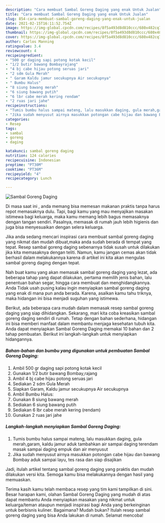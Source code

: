 ```yaml
---
description: "Cara membuat Sambal Goreng Daging yang enak Untuk Jualan"
title: "Cara membuat Sambal Goreng Daging yang enak Untuk Jualan"
slug: 854-cara-membuat-sambal-goreng-daging-yang-enak-untuk-jualan
date: 2021-02-15T16:11:52.754Z
image: https://img-global.cpcdn.com/recipes/8f5a493d8d810ccc/680x482cq70/sambal-goreng-daging-foto-resep-utama.jpg
thumbnail: https://img-global.cpcdn.com/recipes/8f5a493d8d810ccc/680x482cq70/sambal-goreng-daging-foto-resep-utama.jpg
cover: https://img-global.cpcdn.com/recipes/8f5a493d8d810ccc/680x482cq70/sambal-goreng-daging-foto-resep-utama.jpg
author: Carlos Manning
ratingvalue: 3.4
reviewcount: 4
recipeingredient:
- "500 gr daging sapi potong kotak kecil"
- "1/2 butir bawang Bombayrajang"
- "4 bj cabe hijau potong seruas jari"
- "2 sdm Gula Merah"
- " Garam Kaldu jamur secukupnya Air secukupnya"
- " Bumbu Halus"
- "8 siung bawang merah"
- "6 siung bawang putih"
- "6 lbr cabe merah kering rendam"
- "2 ruas jari jahe"
recipeinstructions:
- "Tumis bumbu halus sampai mateng, lalu masukkan daging, gula merah,garam, kaldu jamur aduk tambahkan air sampai daging terendam masak sampai daging empuk dan air menyusut"
- "Jika sudah menyusut airnya masukkan potongan cabe hijau dan bawang Bombay aduk sampai layu, tes rasa dan siap disajikan"
categories:
- Resep
tags:
- sambal
- goreng
- daging

katakunci: sambal goreng daging 
nutrition: 124 calories
recipecuisine: Indonesian
preptime: "PT30M"
cooktime: "PT36M"
recipeyield: "4"
recipecategory: Lunch

---
```



![Sambal Goreng Daging](https://img-global.cpcdn.com/recipes/8f5a493d8d810ccc/680x482cq70/sambal-goreng-daging-foto-resep-utama.jpg)

Di masa  saat ini , anda memang bisa memesan makanan praktis tanpa harus repot memasaknya dulu. Tapi, bagi kamu yang mau menyajikan masakan istimewa bagi keluarga, maka kamu memang lebih bagus memasaknya dengan tangan sendiri. Pasalnya, memasak di rumah jauh lebih higienis dan juga bisa menyesuaikan dengan selera keluarga.

Jika anda sedang mencari inspirasi cara membuat sambal goreng daging yang nikmat dan mudah dibuat,maka anda sudah berada di tempat yang tepat. Resep sambal goreng daging  sebenarnya tidak susah untuk dilakukan jika kita memasaknya dengan teliti. Namun, kamu jangan cemas akan tidak berhasil dalam melakukannya 
karena di artikel ini kita akan mengulas sambal goreng daging dengan tepat.  



Nah buat kamu yang akan memasak sambal goreng daging yang lezat, ada beberapa tahap yang dapat dilakukan, pertama memilih jenis bahan, lalu penentuan bahan segar, hingga cara membuat dan menghidangkannya. Anda Tidak usah pusing kalau ingin menyiapkan sambal goreng daging yang enak di mana pun anda berada. Karena, asalkan kamu  tahu triknya, maka hidangan ini bisa menjadi suguhan yang istimewa.

Berikut, ada beberapa cara mudah dalam memasak resep sambal goreng daging yang siap dihidangkan. Sekarang, mari kita coba kreasikan sambal goreng daging sendiri di rumah. Tetap dengan bahan sederhana, hidangan ini bisa memberi manfaat dalam membantu menjaga kesehatan tubuh kita. Anda dapat menyiapkan Sambal Goreng Daging memakai 10 bahan dan 2 tahap pembuatan. Berikut ini langkah-langkah untuk menyiapkan hidangannya.

<!--inarticleads1-->

##### Bahan-bahan dan bumbu yang digunakan untuk pembuatan Sambal Goreng Daging:

1. Ambil 500 gr daging sapi potong kotak kecil
1. Gunakan 1/2 butir bawang Bombay,rajang
1. Ambil 4 bj cabe hijau potong seruas jari
1. Sediakan 2 sdm Gula Merah
1. Siapkan  Garam, Kaldu jamur secukupnya Air secukupnya
1. Ambil  Bumbu Halus:
1. Gunakan 8 siung bawang merah
1. Sediakan 6 siung bawang putih
1. Sediakan 6 lbr cabe merah kering (rendam)
1. Gunakan 2 ruas jari jahe




<!--inarticleads2-->

##### Langkah-langkah menyiapkan Sambal Goreng Daging:

1. Tumis bumbu halus sampai mateng, lalu masukkan daging, gula merah,garam, kaldu jamur aduk tambahkan air sampai daging terendam masak sampai daging empuk dan air menyusut
1. Jika sudah menyusut airnya masukkan potongan cabe hijau dan bawang Bombay aduk sampai layu, tes rasa dan siap disajikan




Jadi, itulah artikel tentang  sambal goreng daging  yang praktis dan mudah dilakukan versi kita. Semoga kamu bisa melakukannya dengan hasil yang memuaskan. 

Terima kasih kamu telah membaca resep yang tim kami tampilkan di sini. Besar harapan kami, olahan  Sambal Goreng Daging yang mudah di atas dapat membantu Anda menyiapkan masakan yang nikmat untuk keluarga/teman ataupun menjadi inspirasi bagi Anda yang berkeinginan untuk berbisnis kuliner. Bagaimana? Mudah bukan? Itulah resep sambal goreng daging yang bisa Anda lakukan di rumah. Selamat mencoba!

